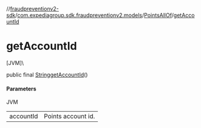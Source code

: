 //[fraudpreventionv2-sdk](../../../index.md)/[com.expediagroup.sdk.fraudpreventionv2.models](../index.md)/[PointsAllOf](index.md)/[getAccountId](get-account-id.md)

# getAccountId

[JVM]\

public final [String](https://docs.oracle.com/javase/8/docs/api/java/lang/String.html)[getAccountId](get-account-id.md)()

#### Parameters

JVM

| | |
|---|---|
| accountId | Points account id. |

